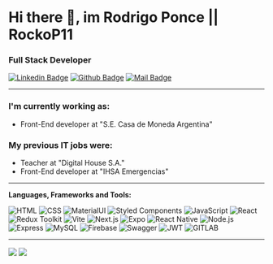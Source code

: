 # Hi there 👋, im Rodrigo Ponce || RockoP11

### Full Stack Developer

[![Linkedin Badge](https://img.shields.io/badge/-Rodrigo-0e76a8?style=flat&labelColor=0e76a8&logo=linkedin&logoColor=white)](https://www.linkedin.com/in/rodrigo-m-ponce/)
[![Github Badge](<https://img.shields.io/badge/-rockop11-rgb(36,%2041,%2046)?style=flat&labelColor=rgb(36,%2041,%2046)&logo=github&logoColor=white>)](https://github.com/rockop11)
[![Mail Badge](https://img.shields.io/badge/-poncerodrigom-c0392b?style=flat&labelColor=c0392b&logo=gmail&logoColor=white)](mailto:poncerodrigom@gmail.com)

<hr>

### I'm currently working as:
- Front-End developer at "S.E. Casa de Moneda Argentina"

### My previous IT jobs were: 
- Teacher at "Digital House S.A."
- Front-End developer at "IHSA Emergencias"

<hr>

**Languages, Frameworks and Tools:** &nbsp;

![HTML](https://img.shields.io/badge/-HTML-E34F26?style=for-the-badge&logo=html5&logoColor=fafafa)
![CSS](https://img.shields.io/badge/-CSS-1572B6?style=for-the-badge&logo=css3&logoColor=fafafa)
![MaterialUI](https://img.shields.io/badge/-materialui-237FFF?style=for-the-badge&logo=mui&logoColor=fff)
![Styled Components](https://img.shields.io/badge/styled--components-DB7093?style=for-the-badge&logo=styled-components&logoColor=white)
![JavaScript](https://img.shields.io/badge/-JavaScript-F7DF1E?style=for-the-badge&logo=javascript&logoColor=333)
![React](https://img.shields.io/badge/-React-61DAFB?style=for-the-badge&logo=react&logoColor=333)
![Redux Toolkit](https://img.shields.io/badge/Redux-593D88?style=for-the-badge&logo=redux&logoColor=white)
![Vite](https://img.shields.io/badge/Vite-B73BFE?style=for-the-badge&logo=vite&logoColor=FFD62E)
![Next.js](https://img.shields.io/badge/-next.js-000?style=for-the-badge&logo=next.js&logoColor=fff)
![Expo](https://img.shields.io/badge/Expo-fff?style=for-the-badge&logo=expo&logoColor=4630eb)
![React Native](https://img.shields.io/badge/React_Native-20232A?style=for-the-badge&logo=react&logoColor=61DAFB)
![Node.js](https://img.shields.io/badge/-Node.js-339933?style=for-the-badge&logo=node.js&logoColor=FAFAFA)
![Express](https://img.shields.io/badge/-Express-FAFAFA?style=for-the-badge&logo=express&logoColor=333)
![MySQL](https://img.shields.io/badge/-MYSQL-00618b?style=for-the-badge&logo=mysql&logoColor=fafafa)
![Firebase](https://img.shields.io/badge/-Firebase-0396de?style=for-the-badge&logo=Firebase&logoColor=f5820c)
![Swagger](https://img.shields.io/badge/Swagger-85EA2D?style=for-the-badge&logo=Swagger&logoColor=white)
![JWT](https://img.shields.io/badge/-jwt-000?style=for-the-badge&logo=jsonwebtokens&logoColor=fff)
![GITLAB](https://img.shields.io/badge/-gitlab-000?style=for-the-badge&logo=gitlab&logoColor=orange)

<hr>

<p>
    <img align="center" src="https://github-readme-stats.vercel.app/api?username=rockop11&hide=contribs,prs&theme=tokyonight&show_icons=true"/>
    <img align="center" src="https://github-readme-stats.vercel.app/api/top-langs/?username=rockop11&layout=compact&theme=tokyonight"/>
</p>
